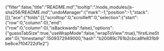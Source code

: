 {"filter":false,"title":"README.md","tooltip":"/node_modules/js-sha256/README.md","undoManager":{"mark":-1,"position":-1,"stack":[]},"ace":{"folds":[],"scrolltop":0,"scrollleft":0,"selection":{"start":{"row":0,"column":0},"end":{"row":0,"column":0},"isBackwards":false},"options":{"guessTabSize":true,"useWrapMode":false,"wrapToView":true},"firstLineState":0},"timestamp":1509372949000,"hash":"b20089c761b2cbca8fe831b9be6ce7f04722d1e2"}